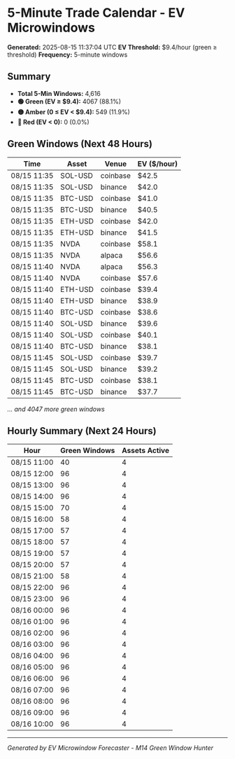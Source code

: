# 5-Minute Trade Calendar - EV Microwindows

**Generated:** 2025-08-15 11:37:04 UTC
**EV Threshold:** $9.4/hour (green ≥ threshold)
**Frequency:** 5-minute windows

## Summary

- **Total 5-Min Windows:** 4,616
- **🟢 Green (EV ≥ $9.4):** 4067 (88.1%)
- **🟡 Amber (0 ≤ EV < $9.4):** 549 (11.9%)
- **🔴 Red (EV < 0):** 0 (0.0%)

## Green Windows (Next 48 Hours)

| Time | Asset | Venue | EV ($/hour) |
|------|-------|-------|-------------|
| 08/15 11:35 | SOL-USD | coinbase | $42.5 |
| 08/15 11:35 | SOL-USD | binance | $42.0 |
| 08/15 11:35 | BTC-USD | coinbase | $41.0 |
| 08/15 11:35 | BTC-USD | binance | $40.5 |
| 08/15 11:35 | ETH-USD | coinbase | $42.0 |
| 08/15 11:35 | ETH-USD | binance | $41.5 |
| 08/15 11:35 | NVDA | coinbase | $58.1 |
| 08/15 11:35 | NVDA | alpaca | $56.6 |
| 08/15 11:40 | NVDA | alpaca | $56.3 |
| 08/15 11:40 | NVDA | coinbase | $57.6 |
| 08/15 11:40 | ETH-USD | coinbase | $39.4 |
| 08/15 11:40 | ETH-USD | binance | $38.9 |
| 08/15 11:40 | BTC-USD | coinbase | $38.6 |
| 08/15 11:40 | SOL-USD | binance | $39.6 |
| 08/15 11:40 | SOL-USD | coinbase | $40.1 |
| 08/15 11:40 | BTC-USD | binance | $38.1 |
| 08/15 11:45 | SOL-USD | coinbase | $39.7 |
| 08/15 11:45 | SOL-USD | binance | $39.2 |
| 08/15 11:45 | BTC-USD | coinbase | $38.1 |
| 08/15 11:45 | BTC-USD | binance | $37.7 |

*... and 4047 more green windows*


## Hourly Summary (Next 24 Hours)

| Hour | Green Windows | Assets Active |
|------|---------------|---------------|
| 08/15 11:00 | 40 | 4 |
| 08/15 12:00 | 96 | 4 |
| 08/15 13:00 | 96 | 4 |
| 08/15 14:00 | 96 | 4 |
| 08/15 15:00 | 70 | 4 |
| 08/15 16:00 | 58 | 4 |
| 08/15 17:00 | 57 | 4 |
| 08/15 18:00 | 57 | 4 |
| 08/15 19:00 | 57 | 4 |
| 08/15 20:00 | 57 | 4 |
| 08/15 21:00 | 58 | 4 |
| 08/15 22:00 | 96 | 4 |
| 08/15 23:00 | 96 | 4 |
| 08/16 00:00 | 96 | 4 |
| 08/16 01:00 | 96 | 4 |
| 08/16 02:00 | 96 | 4 |
| 08/16 03:00 | 96 | 4 |
| 08/16 04:00 | 96 | 4 |
| 08/16 05:00 | 96 | 4 |
| 08/16 06:00 | 96 | 4 |
| 08/16 07:00 | 96 | 4 |
| 08/16 08:00 | 96 | 4 |
| 08/16 09:00 | 96 | 4 |
| 08/16 10:00 | 96 | 4 |


---
*Generated by EV Microwindow Forecaster - M14 Green Window Hunter*
